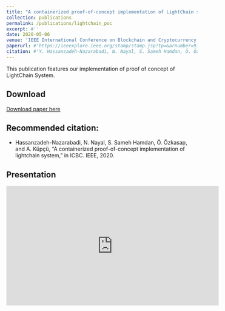 ```yaml
---
title: "A containerized proof-of-concept implementation of LightChain system"
collection: publications
permalink: /publications/lightchain_poc
excerpt: #''
date: 2020-05-06
venue: 'IEEE International Conference on Blockchain and Cryptocurrency'
paperurl: #'https://ieeexplore.ieee.org/stamp/stamp.jsp?tp=&arnumber=9169463'
citation: #'Y. Hassanzadeh-Nazarabadi, N. Nayal, S. Sameh Hamdan, Ö. Özkasap, and A. Küpçü, “A containerized proof-of-concept implementation of lightchain system,” in ICBC. IEEE, 2020.'
---
```


This publication features our implementation of proof of concept of LightChain System.

## Download

[Download paper here](https://ieeexplore.ieee.org/stamp/stamp.jsp?tp=&arnumber=9169463)

## Recommended citation:

* Hassanzadeh-Nazarabadi, N. Nayal, S. Sameh Hamdan, Ö. Özkasap, and A. Küpçü, “A containerized
proof-of-concept implementation of lightchain system,” in ICBC. IEEE, 2020.


## Presentation

<iframe width="560" height="315" src="https://www.youtube.com/embed/P7ouoHgf82I" frameborder="0" allow="accelerometer; autoplay; clipboard-write; encrypted-media; gyroscope; picture-in-picture" allowfullscreen></iframe>
